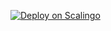 [![Deploy on Scalingo](https://cdn.scalingo.com/deploy/button.svg)](https://dashboard.scalingo.com/create/app?source=https://github.com/seav1/sca#main)
